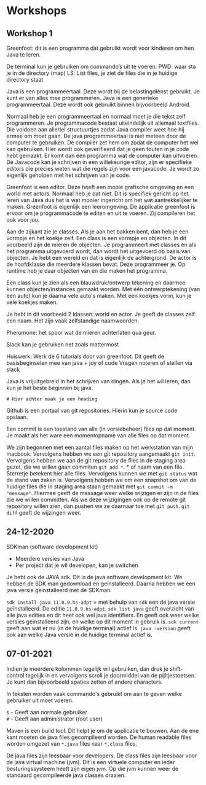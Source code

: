 # Workshops
## Workshop 1
Greenfoot: dit is een programma dat gebruikt wordt voor kinderen om hen Java te leren.

De terminal kun je gebruiken om commando’s uit te voeren.
PWD: waar sta je in de directory (map)
LS: List files, je ziet de files die in je huidige directory staat

Java is een programmeertaal. Deze wordt bij de belastingdienst gebruikt. Je kunt er van alles mee programmeren. Java is een generieke programmeertaal. Deze wordt ook gebruikt binnen bijvoorbeeld Android.

Normaal heb je een programmeertaal en normaal moet je die tekst zelf programmeren. Je programmacode bestaat uiteindelijk uit allemaal textfiles. Die voldoen aan allerlei structuurtjes zodat Java compiler weet hoe hij ermee om moet gaan. De java programmeertaal is niet meteen door de computer te gebruiken. De compiler zet hem om zodat de computer het wel kan gebruiken. Hier wordt ook geverifieerd dat je geen fouten in je code hebt gemaakt. Er komt dan een programma wat de computer kan uitvoeren. De Javacode kan je schrijven in een willekeurige editor, zijn er specifieke editors die precies weten wat die regels zijn voor een javacode. Je wordt zo eigenlijk geholpen met het schrijven van je code.

Greenfoot is een editor. Deze heeft een mooie grafische omgeving en een world met actors. Normaal heb je dat niet. Dit is specifiek gericht op het leren van Java dus het is wat mooier ingericht om het wat aantrekkelijker te maken. Greenfoot is eigenlijk een leeromgeving. De applicatie greenfoot is ervoor om je programmacode te editen en uit te voeren. Zij compileren het ook voor jou.

Aan de zijkant zie je classes. Als je aan het bakken bent, dan heb je een vormpje en het koekje zelf. Een class is een vormpje en objecten. In dit voorbeeld zijn de mieren de objecten. Je programmeert met classes en als het programma uitgevoerd wordt, dan wordt het uitgevoerd op basis van objecten. Je hebt een wereld en dat is eigenlijk de achtergrond. De actor is de hoofdklasse die meerdere klassen bevat. Deze programmeer je. Op runtime heb je daar objecten van en die maken het programma.

Een class kun je zien als een blauwdruk/ontwerp tekening en daarmee kunnen objecten/instances gemaakt worden. Met één ontwerptekening (van een auto) kun je daarna vele auto's maken. Met een koekjes vorm, kun je vele koekjes maken.

Je hebt in dit voorbeeld 2 klassen: world en actor. Je geeft de classes zelf een naam. Het zijn vaak zelfstandige naamwoorden.

Pheromone: het spoor wat de mieren achterlaten qua geur.

Slack kan je gebruiken net zoals mattermost

Huiswerk:
Werk de 6 tutorials door van greenfoot. Dit geeft de basisbeginselen mee van java + joy of code
Vragen noteren of stellen via slack

Java is vrijuitgebreid in het schrijven van dingen. Als je het wil leren, dan kun je het beste beginnen bij java.


` # Hier achter maak je een heading `

Github is een portaal van git repositories. Hierin kun je source code opslaan.

Een commit is een toestand van alle (in versiebeheer) files op dat moment. Je maakt als het ware een momentopname van alle files op dat moment.

We zijn begonnen met een aantal files maken op het werkstation van mijn macbook. Vervolgens hebben we een git repository aangemaakt `git init`. Vervolgens hebben we aan de git repository de files in de staging area gezet, die we willen gaan commiten `git add *`. * of naam van een file. Sterretje betekent hier alle files. Vervolgens kunnen we met `git status` wat de stand van zaken is. Vervolgens hebben we om een snapshot om van de huidige files die in staging area staan gemaakt met `git commit -m "message"`. Hiermee geeft de message weer welke wijzigen er zijn in de files die we willen committen. Als we deze wijzigingen ook op de remote git repository willen zien, dan pushen we ze daarnaar toe met `git push`. `git diff` geeft de wijzingen weer.

## 24-12-2020
SDKman (software development kit)
- Meerdere versies van Java
- Per project dat je wil developen, kan je switchen

Je hebt ook de JAVA sdk. Dit is de java software development kit. We hebben de SDK man gedownload en geinstalleerd. Daarna hebben we een java versie geinstalleerd met de SDKman.

`sdk install java 11.0.9.hs-adpt` = met behulp van `sdk` een de java versie geïnstalleerd. De editie `11.0.9.hs-adpt`.
`sdk list java` geeft overzicht van alle java edities en dit heet ook wel java identifiers. En geeft ook weer welke versies geinstalleerd zijn, en welke op dit moment in gebruik is.
`sdk current` geeft aan wat er nu (in de huidige terminal) actief is.
`java -version` geeft ook aan welke Java versie in de huidige terminal actief is.

## 07-01-2021
Indien je meerdere kolommen tegelijk wil gebruiken, dan druk je shift-control tegelijk in en vervolgens scroll je doormiddel van de pijltjestoetsen. Je kunt dan bijvoorbeeld spaties zetten of andere characters.

In teksten worden vaak commando's gebruikt om aan te geven welke gebruiker uit moet voeren.

`$` - Geeft aan normale gebruiker  
`#` - Geeft aan administrator (root user)

Maven is een build tool. Dit helpt je om de applicatie te bouwen. Aan de ene kant moeten de java files gecompileerd worden. De human readable files worden omgezet van `*.java` files naar `*.class` files.  

De java files zijn leesbaar voor developers. De class files zijn leesbaar voor de java virtual machine (jvm). Dit is een virtuele computer en ieder besturingssysteem heeft zijn eigen jvm. Op die jvm kunnen weer de standaard gecompileerde java classes draaien. 
